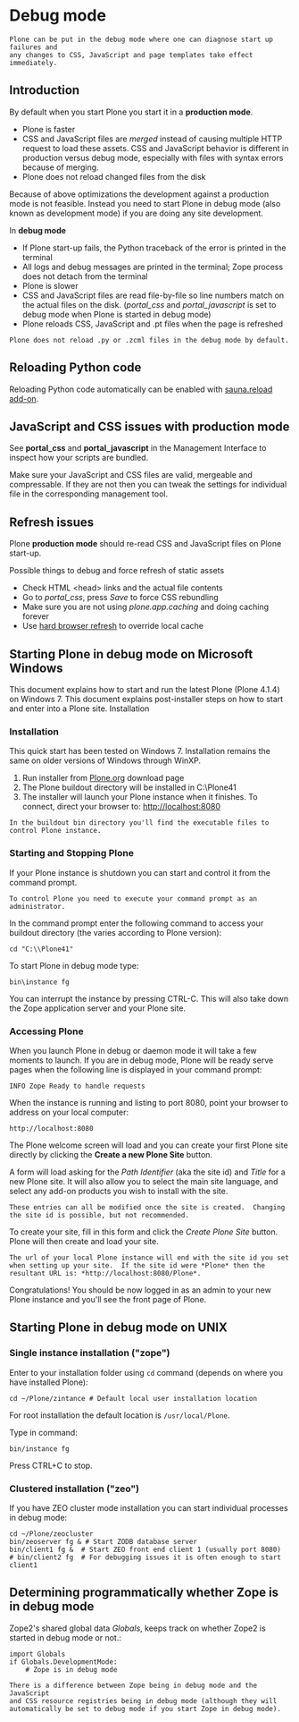 # Debug mode

```{admonition} Description
Plone can be put in the debug mode where one can diagnose start up failures and
any changes to CSS, JavaScript and page templates take effect immediately.
```

## Introduction

By default when you start Plone you start it in a **production mode**.

- Plone is faster
- CSS and JavaScript files are *merged* instead of causing multiple HTTP request to load these assets.
  CSS and JavaScript behavior is different in production versus debug mode, especially with files with syntax errors
  because of merging.
- Plone does not reload changed files from the disk

Because of above optimizations the development against a production mode is not feasible.
Instead you need to start Plone in debug mode (also known as development mode) if you
are doing any site development.

In **debug mode**

- If Plone start-up fails, the Python traceback of the error is printed in the terminal
- All logs and debug messages are printed in the terminal; Zope process does not detach
  from the terminal
- Plone is slower
- CSS and JavaScript files are read file-by-file so line numbers match on the actual files on the disk.
  (*portal_css* and *portal_javascript* is set to debug mode when Plone is started in debug mode)
- Plone reloads CSS, JavaScript and .pt files when the page is refreshed

```{note}
Plone does not reload .py or .zcml files in the debug mode by default.
```

## Reloading Python code

Reloading Python code automatically can be enabled with [sauna.reload add-on](https://pypi.python.org/pypi/sauna.reload/).

## JavaScript and CSS issues with production mode

See **portal_css** and **portal_javascript** in the Management Interface to inspect how your scripts are bundled.

Make sure your JavaScript and CSS files are valid, mergeable and compressable.
If they are not then you can tweak the settings for individual file in the corresponding management tool.

## Refresh issues

Plone **production mode** should re-read CSS and JavaScript files on Plone start-up.

Possible things to debug and force refresh of static assets

- Check HTML \<head> links and the actual file contents
- Go to *portal_css*, press *Save* to force CSS rebundling
- Make sure you are not using *plone.app.caching* and doing caching forever
- Use [hard browser refresh](http://support.mozilla.org/en-US/questions/746138) to override local cache

## Starting Plone in debug mode on Microsoft Windows

This document explains how to start and run the latest Plone (Plone 4.1.4) on Windows 7. This document explains post-installer steps on how to start and enter into a Plone site.
Installation

### Installation

This quick start has been tested on Windows 7.  Installation remains the same on older versions of Windows through WinXP.

1. Run installer from [Plone.org](https://plone.org/products) download page
2. The Plone buildout directory will be installed in C:\\Plone41
3. The installer will launch your Plone instance when it finishes.  To connect, direct your browser to: <http://localhost:8080>

```{note}
In the buildout bin directory you'll find the executable files to control Plone instance.
```

### Starting and Stopping Plone

If your Plone instance is shutdown you can start and control it from the command prompt.

```{note}
To control Plone you need to execute your command prompt as an administrator.
```

In the command prompt enter the following command to access your buildout directory
(the varies according to Plone version):

```
cd "C:\\Plone41"
```

To start Plone in debug mode type:

```
bin\instance fg
```

You can interrupt the instance by pressing CTRL-C. This will also take down the Zope application server and your Plone site.

### Accessing Plone

When you launch Plone in debug or daemon mode it will take a few moments to launch.  If you are in debug mode, Plone will be ready serve pages when the following line is displayed in your command prompt:

```
INFO Zope Ready to handle requests
```

When the instance is running and listing to port 8080, point your browser to address on your local computer:

```
http://localhost:8080
```

The Plone welcome screen will load and you can create your first Plone site directly by clicking the **Create a new Plone Site** button.

A form will load asking for the *Path Identifier* (aka the site id) and *Title* for a new Plone site.  It will also allow you to select the main site language, and select any add-on products you wish to install with the site.

```{note}
These entries can all be modified once the site is created.  Changing the site id is possible, but not recommended.
```

To create your site, fill in this form and click the *Create Plone Site* button.  Plone will then create and load your site.

```{note}
The url of your local Plone instance will end with the site id you set when setting up your site.  If the site id were *Plone* then the resultant URL is: *http://localhost:8080/Plone*.
```

Congratulations! You should be now logged in as an admin to your new Plone instance and you'll see the front page of Plone.

## Starting Plone in debug mode on UNIX

### Single instance installation ("zope")

Enter to your installation folder using `cd` command (depends on where you have installed Plone):

```
cd ~/Plone/zintance # Default local user installation location
```

For root installation the default location is `/usr/local/Plone`.

Type in command:

```
bin/instance fg
```

Press CTRL+C to stop.

### Clustered installation ("zeo")

If you have ZEO cluster mode installation you can start individual processes in debug mode:

```
cd ~/Plone/zeocluster
bin/zeoserver fg & # Start ZODB database server
bin/client1 fg &  # Start ZEO front end client 1 (usually port 8080)
# bin/client2 fg  # For debugging issues it is often enough to start client1
```

## Determining programmatically whether Zope is in debug mode

Zope2's shared global data *Globals*, keeps track on whether Zope2 is started
in debug mode or not.:

```
import Globals
if Globals.DevelopmentMode:
    # Zope is in debug mode
```

```{note}
There is a difference between Zope being in debug mode and the JavaScript
and CSS resource registries being in debug mode (although they will
automatically be set to debug mode if you start Zope in debug mode).
```
